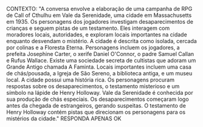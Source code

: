 CONTEXTO: "A conversa envolve a elaboração de uma campanha de RPG de Call of Cthulhu em Vale da Serenidade, uma cidade em Massachusetts em 1935. Os personagens dos jogadores investigam desaparecimentos de crianças e seguem pistas de um testamento. Eles interagem com moradores locais, autoridades, e exploram locais importantes na cidade enquanto desvendam o mistério. A cidade é descrita como isolada, cercada por colinas e a Floresta Eterna. Personagens incluem os jogadores, a prefeita Josephine Carter, o xerife Daniel O'Connor, o padre Samuel Callan e Rufus Wallace. Existe uma sociedade secreta de cultistas que adoram um Grande Antigo chamada A Faminta. Locais importantes incluem uma casa de chás/pousada, a Igreja de São Sereno, a biblioteca antiga, e um museu local. A cidade possui uma história rica. Os personagens procuram respostas sobre os desaparecimentos, o testamento misterioso e um símbolo na lápide de Henry Holloway. Vale da Serenidade é conhecida por sua produção de chás especiais. Os desaparecimentos começaram logo antes da chegada de estrangeiros, gerando suspeitas. O testamento de Henry Holloway contém pistas que direcionam os personagens para os mistérios da cidade." RESPONDA APENAS OK
